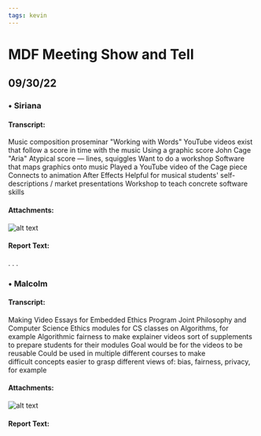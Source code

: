 ```yaml
---
tags: kevin
---
```


# MDF Meeting Show and Tell

## 09/30/22 

### • Siriana

#### Transcript:
Music composition proseminar
"Working with Words"
YouTube videos exist that follow a score in time with the music
Using a graphic score
John Cage "Aria"
Atypical score — lines, squiggles
Want to do a workshop
Software that maps graphics onto music
Played a YouTube video of the Cage piece
Connects to animation
After Effects
Helpful for musical students' self-descriptions / market presentations
Workshop to teach concrete software skills


#### Attachments:
![alt text](https://files.slack.com/files-pri/T0HTW3H0V-F0474KAKUCQ/show_and_tell_9_30_siriana.png?pub_secret=72af3308cf)
#### Report Text:


.
.
.



### • Malcolm

#### Transcript:
Making Video Essays
for Embedded Ethics Program
Joint Philosophy and Computer Science
Ethics modules for CS classes
on Algorithms, for example
Algorithmic fairness
to make explainer videos
sort of supplements to prepare students for their modules
Goal would be for the videos to be reusable
Could be used in multiple different courses
to make difficult concepts easier to grasp
different views of: bias, fairness, privacy, for example


#### Attachments:
![alt text](https://files.slack.com/files-pri/T0HTW3H0V-F04688J4CFQ/show_and_tell_9_30_malcolm.png?pub_secret=104c24cc61)

#### Report Text:



